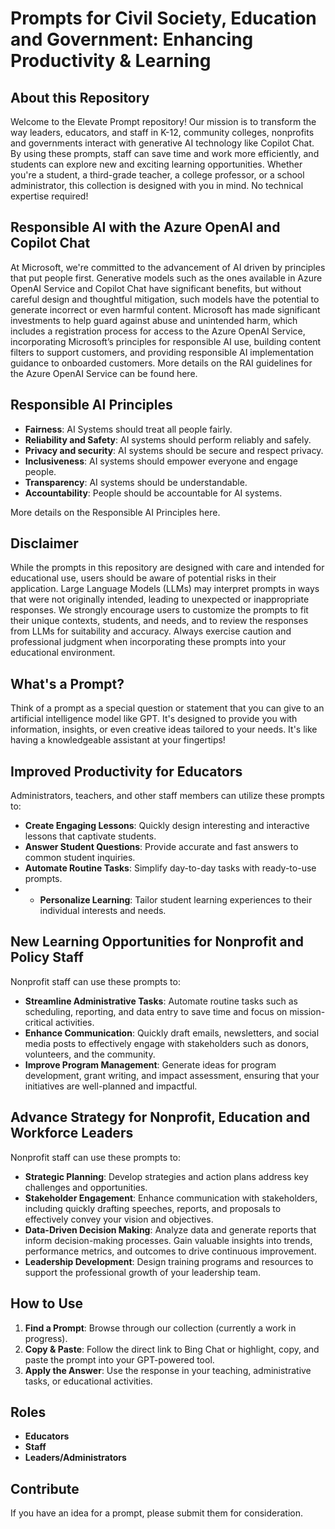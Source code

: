# Prompts for Civil Society, Education and Government: Enhancing Productivity & Learning

## About this Repository
Welcome to the Elevate Prompt repository! Our mission is to transform the way leaders, educators, and staff in K-12, community colleges, nonprofits and governments interact with generative AI technology like Copilot Chat. By using these prompts, staff can save time and work more efficiently, and students can explore new and exciting learning opportunities. Whether you're a student, a third-grade teacher, a college professor, or a school administrator, this collection is designed with you in mind. No technical expertise required!

## Responsible AI with the Azure OpenAI and Copilot Chat
At Microsoft, we're committed to the advancement of AI driven by principles that put people first. Generative models such as the ones available in Azure OpenAI Service and Copilot Chat have significant  benefits, but without careful design and thoughtful mitigation, such models have the potential to generate incorrect or even harmful content. Microsoft has made significant investments to help guard against abuse and unintended harm, which includes a registration process for access to the Azure OpenAI Service, incorporating Microsoft’s principles for responsible AI use, building content filters to support customers, and providing responsible AI implementation guidance to onboarded customers. More details on the RAI guidelines for the Azure OpenAI Service can be found here.

## Responsible AI Principles
- **Fairness**: AI Systems should treat all people fairly.
- **Reliability and Safety**: AI systems should perform reliably and safely.
- **Privacy and security**: AI systems should be secure and respect privacy.
- **Inclusiveness**: AI systems should empower everyone and engage people.
- **Transparency**: AI systems should be understandable.
- **Accountability**: People should be accountable for AI systems.

More details on the Responsible AI Principles here.

## Disclaimer
While the prompts in this repository are designed with care and intended for educational use, users should be aware of potential risks in their application. Large Language Models (LLMs) may interpret prompts in ways that were not originally intended, leading to unexpected or inappropriate responses. We strongly encourage users to customize the prompts to fit their unique contexts, students, and needs, and to review the responses from LLMs for suitability and accuracy. Always exercise caution and professional judgment when incorporating these prompts into your educational environment.

## What's a Prompt?
Think of a prompt as a special question or statement that you can give to an artificial intelligence model like GPT. It's designed to provide you with information, insights, or even creative ideas tailored to your needs. It's like having a knowledgeable assistant at your fingertips!

## Improved Productivity for Educators
Administrators, teachers, and other staff members can utilize these prompts to:
- **Create Engaging Lessons**: Quickly design interesting and interactive lessons that captivate students.
- **Answer Student Questions**: Provide accurate and fast answers to common student inquiries.
- **Automate Routine Tasks**: Simplify day-to-day tasks with ready-to-use prompts.
- - **Personalize Learning**: Tailor student learning experiences to their individual interests and needs.

## New Learning Opportunities for Nonprofit and Policy Staff
Nonprofit staff can use these prompts to:
- **Streamline Administrative Tasks**: Automate routine tasks such as scheduling, reporting, and data entry to save time and focus on mission-critical activities.
- **Enhance Communication**: Quickly draft emails, newsletters, and social media posts to effectively engage with stakeholders such as donors, volunteers, and the community.
- **Improve Program Management**: Generate ideas for program development, grant writing, and impact assessment, ensuring that your initiatives are well-planned and impactful.

## Advance Strategy for Nonprofit, Education and Workforce Leaders
Nonprofit staff can use these prompts to:
- **Strategic Planning**: Develop strategies and action plans address key challenges and opportunities.
- **Stakeholder Engagement**: Enhance communication with stakeholders, including quickly drafting  speeches, reports, and proposals to effectively convey your vision and objectives.
- **Data-Driven Decision Making**: Analyze data and generate reports that inform decision-making processes. Gain valuable insights into trends, performance metrics, and outcomes to drive continuous improvement.
- **Leadership Development**: Design training programs and resources to support the professional growth of your leadership team.

## How to Use
1. **Find a Prompt**: Browse through our collection (currently a work in progress).
2. **Copy & Paste**: Follow the direct link to Bing Chat or highlight, copy, and paste the prompt into your GPT-powered tool.
3. **Apply the Answer**: Use the response in your teaching, administrative tasks, or educational activities.

## Roles
- **Educators**
- **Staff**
- **Leaders/Administrators**


## Contribute
If you have an idea for a prompt, please submit them for consideration.

